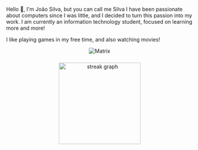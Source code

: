 Hello 👋, I'm João Silva, but you can call me Silva
I have been passionate about computers since I was little, and I decided to turn this passion into my work.
I am currently an information technology student, focused on learning more and more!

I like playing games in my free time, and also watching movies!
<div align="center">

  ![Matrix](https://github.com/Jaosivas/Jaosivas/assets/86584504/c47ca149-6efc-485c-8fad-4430ee14f935)

###

<div align="center">
  <img src="https://streak-stats.demolab.com?user=jaosivas&locale=en&mode=daily&theme=dark&hide_border=false&border_radius=5&order=3" height="220" alt="streak graph"  />
</div>

###
